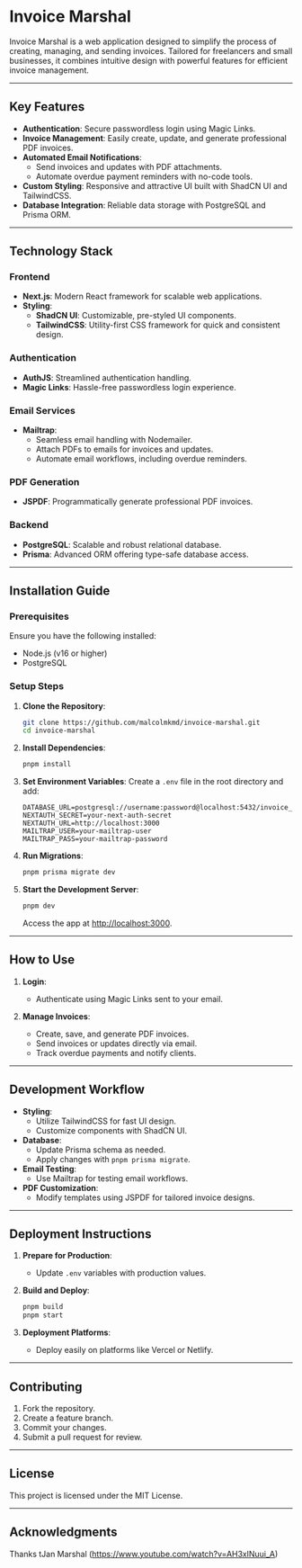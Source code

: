 # Invoice Marshal

Invoice Marshal is a web application designed to simplify the process of creating, managing, and sending invoices. Tailored for freelancers and small businesses, it combines intuitive design with powerful features for efficient invoice management.

---

## Key Features

- **Authentication**: Secure passwordless login using Magic Links.
- **Invoice Management**: Easily create, update, and generate professional PDF invoices.
- **Automated Email Notifications**:
  - Send invoices and updates with PDF attachments.
  - Automate overdue payment reminders with no-code tools.
- **Custom Styling**: Responsive and attractive UI built with ShadCN UI and TailwindCSS.
- **Database Integration**: Reliable data storage with PostgreSQL and Prisma ORM.

---

## Technology Stack

### Frontend
- **Next.js**: Modern React framework for scalable web applications.
- **Styling**:
  - **ShadCN UI**: Customizable, pre-styled UI components.
  - **TailwindCSS**: Utility-first CSS framework for quick and consistent design.

### Authentication
- **AuthJS**: Streamlined authentication handling.
- **Magic Links**: Hassle-free passwordless login experience.

### Email Services
- **Mailtrap**:
  - Seamless email handling with Nodemailer.
  - Attach PDFs to emails for invoices and updates.
  - Automate email workflows, including overdue reminders.

### PDF Generation
- **JSPDF**: Programmatically generate professional PDF invoices.

### Backend
- **PostgreSQL**: Scalable and robust relational database.
- **Prisma**: Advanced ORM offering type-safe database access.

---

## Installation Guide

### Prerequisites
Ensure you have the following installed:
- Node.js (v16 or higher)
- PostgreSQL

### Setup Steps

1. **Clone the Repository**:
   ```bash
   git clone https://github.com/malcolmkmd/invoice-marshal.git
   cd invoice-marshal
   ```

2. **Install Dependencies**:
   ```bash
   pnpm install
   ```

3. **Set Environment Variables**:
   Create a `.env` file in the root directory and add:
   ```env
   DATABASE_URL=postgresql://username:password@localhost:5432/invoice_marshal
   NEXTAUTH_SECRET=your-next-auth-secret
   NEXTAUTH_URL=http://localhost:3000
   MAILTRAP_USER=your-mailtrap-user
   MAILTRAP_PASS=your-mailtrap-password
   ```

4. **Run Migrations**:
   ```bash
   pnpm prisma migrate dev
   ```

5. **Start the Development Server**:
   ```bash
   pnpm dev
   ```
   Access the app at [http://localhost:3000](http://localhost:3000).

---

## How to Use

1. **Login**:
   - Authenticate using Magic Links sent to your email.

2. **Manage Invoices**:
   - Create, save, and generate PDF invoices.
   - Send invoices or updates directly via email.
   - Track overdue payments and notify clients.

---

## Development Workflow

- **Styling**:
  - Utilize TailwindCSS for fast UI design.
  - Customize components with ShadCN UI.
- **Database**:
  - Update Prisma schema as needed.
  - Apply changes with `pnpm prisma migrate`.
- **Email Testing**:
  - Use Mailtrap for testing email workflows.
- **PDF Customization**:
  - Modify templates using JSPDF for tailored invoice designs.

---

## Deployment Instructions

1. **Prepare for Production**:
   - Update `.env` variables with production values.

2. **Build and Deploy**:
   ```bash
   pnpm build
   pnpm start
   ```

3. **Deployment Platforms**:
   - Deploy easily on platforms like Vercel or Netlify.

---

## Contributing

1. Fork the repository.
2. Create a feature branch.
3. Commit your changes.
4. Submit a pull request for review.

---

## License

This project is licensed under the MIT License.

---

## Acknowledgments

Thanks tJan Marshal (https://www.youtube.com/watch?v=AH3xlNuui_A)

